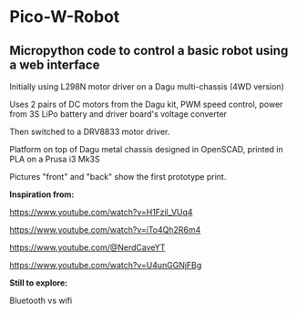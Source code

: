 # Pico-W-Robot
## Micropython code to control a basic robot using a web interface
Initially using L298N motor driver on a Dagu multi-chassis (4WD version)

Uses 2 pairs of DC motors from the Dagu kit, PWM speed control, power from 3S LiPo battery and driver board's voltage converter

Then switched to a DRV8833 motor driver.

Platform on top of Dagu metal chassis designed in OpenSCAD, printed in PLA on a Prusa i3 Mk3S

Pictures "front" and "back" show the first prototype print.

**Inspiration from:**

https://www.youtube.com/watch?v=H1Fzil_VUq4 

https://www.youtube.com/watch?v=iTo4Qh2R6m4 

https://www.youtube.com/@NerdCaveYT

https://www.youtube.com/watch?v=U4unGGNjFBg 

**Still to explore:**

Bluetooth vs wifi
